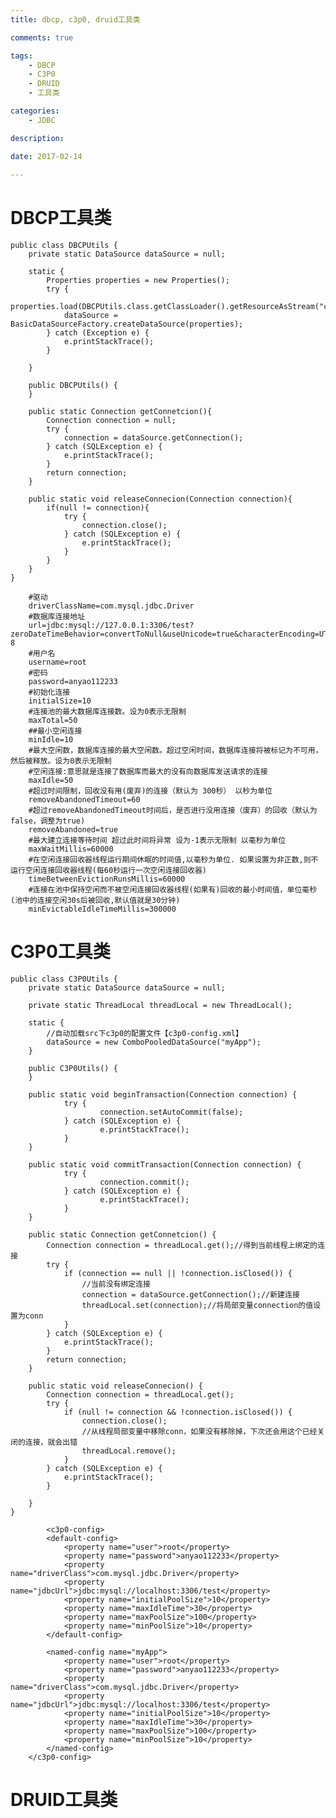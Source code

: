 ```yaml
---
title: dbcp, c3p0, druid工具类

comments: true    

tags: 
    - DBCP
    - C3P0
    - DRUID
    - 工具类

categories: 
    - JDBC

description: 

date: 2017-02-14
   
---
```


<h1>DBCP工具类</h1>

<pre><code>public class DBCPUtils {
    private static DataSource dataSource = null;

    static {
        Properties properties = new Properties();
        try {
            properties.load(DBCPUtils.class.getClassLoader().getResourceAsStream("com/jdbc/jdbc.properties"));
            dataSource = BasicDataSourceFactory.createDataSource(properties);
        } catch (Exception e) {
            e.printStackTrace();
        }

    }

    public DBCPUtils() {
    }

    public static Connection getConnetcion(){
        Connection connection = null;
        try {
            connection = dataSource.getConnection();
        } catch (SQLException e) {
            e.printStackTrace();
        }
        return connection;
    }

    public static void releaseConnecion(Connection connection){
        if(null != connection){
            try {
                connection.close();
            } catch (SQLException e) {
                e.printStackTrace();
            }
        }
    }
}
</code></pre>

<!--more-->

        #驱动
        driverClassName=com.mysql.jdbc.Driver
        #数据库连接地址
        url=jdbc:mysql://127.0.0.1:3306/test?zeroDateTimeBehavior=convertToNull&useUnicode=true&characterEncoding=UTF-8
        #用户名
        username=root
        #密码
        password=anyao112233
        #初始化连接
        initialSize=10
        #连接池的最大数据库连接数。设为0表示无限制
        maxTotal=50
        ##最小空闲连接
        minIdle=10
        #最大空闲数，数据库连接的最大空闲数。超过空闲时间，数据库连接将被标记为不可用，然后被释放。设为0表示无限制
        #空闲连接:意思就是连接了数据库而最大的没有向数据库发送请求的连接
        maxIdle=50
        #超过时间限制，回收没有用(废弃)的连接（默认为 300秒） 以秒为单位
        removeAbandonedTimeout=60
        #超过removeAbandonedTimeout时间后，是否进行没用连接（废弃）的回收（默认为false，调整为true)
        removeAbandoned=true
        #最大建立连接等待时间 超过此时间将异常 设为-1表示无限制 以毫秒为单位
        maxWaitMillis=60000
        #在空闲连接回收器线程运行期间休眠的时间值,以毫秒为单位. 如果设置为非正数,则不运行空闲连接回收器线程(每60秒运行一次空闲连接回收器)
        timeBetweenEvictionRunsMillis=60000
        #连接在池中保持空闲而不被空闲连接回收器线程(如果有)回收的最小时间值，单位毫秒(池中的连接空闲30s后被回收,默认值就是30分钟)
        minEvictableIdleTimeMillis=300000


<h1>C3P0工具类</h1>

<pre><code>public class C3P0Utils {
    private static DataSource dataSource = null;

    private static ThreadLocal<Connection> threadLocal = new ThreadLocal<Connection>();

    static {
        //自动加载src下c3p0的配置文件【c3p0-config.xml】
        dataSource = new ComboPooledDataSource("myApp");
    }

    public C3P0Utils() {
    }
		
	public static void beginTransaction(Connection connection) {
			try {
					connection.setAutoCommit(false);
			} catch (SQLException e) {
					e.printStackTrace();
			}
	}

	public static void commitTransaction(Connection connection) {
			try {
					connection.commit();
			} catch (SQLException e) {
					e.printStackTrace();
			}
	}

    public static Connection getConnetcion() {
        Connection connection = threadLocal.get();//得到当前线程上绑定的连接
        try {
            if (connection == null || !connection.isClosed()) {
                //当前没有绑定连接
                connection = dataSource.getConnection();//新建连接
                threadLocal.set(connection);//将局部变量connection的值设置为conn
            }
        } catch (SQLException e) {
            e.printStackTrace();
        }
        return connection;
    }

    public static void releaseConnecion() {
        Connection connection = threadLocal.get();
        try {
            if (null != connection && !connection.isClosed()) {
                connection.close();
                //从线程局部变量中移除conn，如果没有移除掉，下次还会用这个已经关闭的连接，就会出错
                threadLocal.remove();
            }
        } catch (SQLException e) {
            e.printStackTrace();
        }

    }
}
</code></pre>


            <c3p0-config>
            <default-config>
                <property name="user">root</property>
                <property name="password">anyao112233</property>
                <property name="driverClass">com.mysql.jdbc.Driver</property>
                <property name="jdbcUrl">jdbc:mysql://localhost:3306/test</property>
                <property name="initialPoolSize">10</property>
                <property name="maxIdleTime">30</property>
                <property name="maxPoolSize">100</property>
                <property name="minPoolSize">10</property>
            </default-config>
        
            <named-config name="myApp">
                <property name="user">root</property>
                <property name="password">anyao112233</property>
                <property name="driverClass">com.mysql.jdbc.Driver</property>
                <property name="jdbcUrl">jdbc:mysql://localhost:3306/test</property>
                <property name="initialPoolSize">10</property>
                <property name="maxIdleTime">30</property>
                <property name="maxPoolSize">100</property>
                <property name="minPoolSize">10</property>
            </named-config>
        </c3p0-config>
        

<h1>DRUID工具类</h1>

<code></code>
